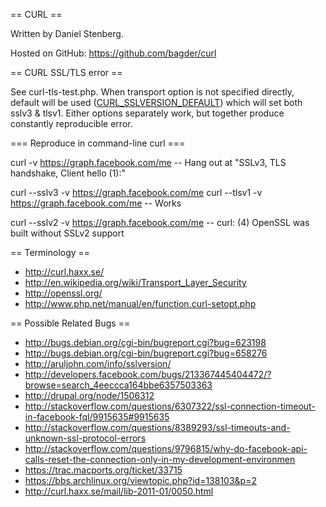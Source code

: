== CURL ==

Written by Daniel Stenberg.

Hosted on GitHub: https://github.com/bagder/curl

== CURL SSL/TLS error ==

See curl-tls-test.php. When transport option is not specified directly, default
will be used ([CURL_SSLVERSION_DEFAULT][default-ssl-version]) which will set
both sslv3 & tlsv1. Either options separately work, but together produce
constantly reproducible error.

=== Reproduce in command-line curl ===

curl -v https://graph.facebook.com/me
-- Hang out at "SSLv3, TLS handshake, Client hello (1):"

curl --sslv3 -v https://graph.facebook.com/me
curl --tlsv1 -v https://graph.facebook.com/me
-- Works

curl --sslv2 -v https://graph.facebook.com/me
-- curl: (4) OpenSSL was built without SSLv2 support

== Terminology ==

* http://curl.haxx.se/
* http://en.wikipedia.org/wiki/Transport_Layer_Security
* http://openssl.org/
* http://www.php.net/manual/en/function.curl-setopt.php

== Possible Related Bugs ==

* http://bugs.debian.org/cgi-bin/bugreport.cgi?bug=623198
* http://bugs.debian.org/cgi-bin/bugreport.cgi?bug=658276
* http://aruljohn.com/info/sslversion/
* http://developers.facebook.com/bugs/213367445404472/?browse=search_4eeccca164bbe6357503363
* http://drupal.org/node/1506312
* http://stackoverflow.com/questions/6307322/ssl-connection-timeout-in-facebook-fql/9915635#9915635
* http://stackoverflow.com/questions/8389293/ssl-timeouts-and-unknown-ssl-protocol-errors
* http://stackoverflow.com/questions/9796815/why-do-facebook-api-calls-reset-the-connection-only-in-my-development-environmen
* https://trac.macports.org/ticket/33715
* https://bbs.archlinux.org/viewtopic.php?id=138103&p=2
* http://curl.haxx.se/mail/lib-2011-01/0050.html

[default-ssl-version]: https://github.com/bagder/curl/blob/master/lib/nss.c#L1242